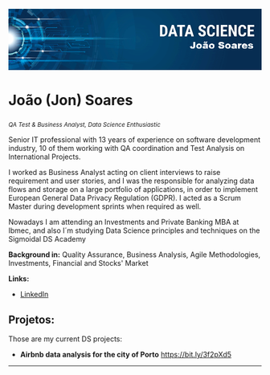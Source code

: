 <p align="center">
  <img src="banner.png" >
</p>

# João (Jon) Soares
<sub>*QA Test & Business Analyst, Data Science Enthusiastic*</sub>

Senior IT professional with 13 years of experience on software development industry, 10 of them working with QA coordination and Test Analysis on International Projects.

I worked as Business Analyst acting on client interviews to raise requirement and user stories, and I was the responsible for analyzing data flows and storage on a large portfolio of applications, in order to implement European General Data Privacy Regulation (GDPR). I acted as a Scrum Master during development sprints when required as well.

Nowadays I am attending an Investments and Private Banking MBA at Ibmec, and also I´m studying Data Science principles and techniques on the Sigmoidal DS Academy


**Background in:** Quality Assurance, Business Analysis, Agile Methodologies, Investments, Financial and Stocks' Market

**Links:**

* [LinkedIn](https://www.linkedin.com/in/o-joao-soares/)



## Projetos:
Those are my current DS projects:

* **Airbnb data analysis for the city of Porto** https://bit.ly/3f2pXd5

---




